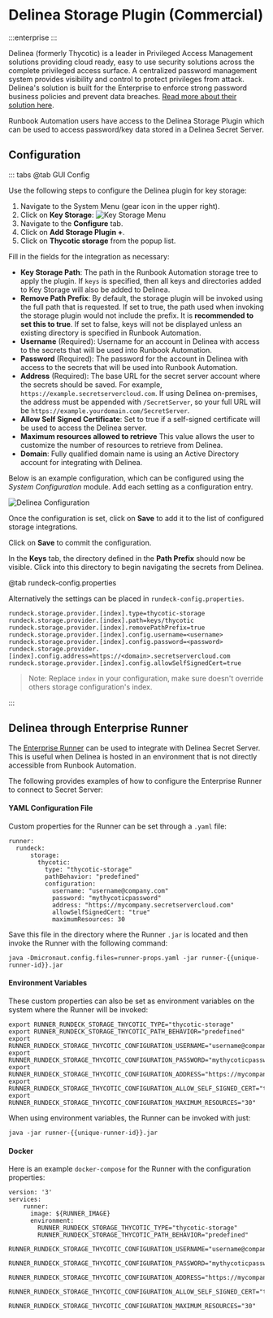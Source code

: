 # Delinea Storage Plugin (Commercial)

:::enterprise
:::

Delinea (formerly Thycotic) is a leader in Privileged Access Management solutions providing cloud ready, easy to use security solutions across the complete privileged access surface.  A centralized password management system provides visibility and control to protect privileges from attack.  Delinea's solution is built for the Enterprise to enforce strong password business policies and prevent data breaches.  [Read more about their solution here](https://delinea.com/products/secret-server).

Runbook Automation users have access to the Delinea Storage Plugin which can be used to access password/key data stored in a Delinea Secret Server.

## Configuration

::: tabs
@tab GUI Config

Use the following steps to configure the Delinea plugin for key storage:

1. Navigate to the System Menu (gear icon in the upper right).
2. Click on **Key Storage**:
![Key Storage Menu](/assets/img/key-storage-menu.png)
3. Navigate to the **Configure** tab.
4. Click on **Add Storage Plugin +**.
5. Click on **Thycotic storage** from the popup list.

Fill in the fields for the integration as necessary:

* **Key Storage Path**: The path in the Runbook Automation storage tree to apply the plugin. If `keys` is specified, then all keys and directories added to Key Storage will also be added to Delinea.
* **Remove Path Prefix**: By default, the storage plugin will be invoked using the full path that is requested. If set to true, the path used when invoking the storage plugin would not include the prefix. It is **recommended to set this to true**. If set to false, keys will not be displayed unless an existing directory is specified in Runbook Automation.
* **Username** (Required): Username for an account in Delinea with access to the secrets that will be used into Runbook Automation.
* **Password** (Required): The password for the account in Delinea with access to the secrets that will be used into Runbook Automation.
* **Address** (Required): The base URL for the secret server account where the secrets should be saved. For example, `https://example.secretservercloud.com`. If using Delinea on-premises, the address must be appended with `/SecretServer`, so your full URL will be `https://example.yourdomain.com/SecretServer`. 
* **Allow Self Signed Certificate**: Set to true if a self-signed certificate will be used to access the Delinea server. 
* **Maximum resources allowed to retrieve** This value allows the user to customize the number of resources to retrieve from Delinea.
* **Domain**: Fully qualified domain name is using an Active Directory account for integrating with Delinea.

Below is an example configuration, which can be configured using the *System Configuration* module. Add each setting as a configuration entry.

![Delinea Configuration](/assets/img/keystorage-thycotic-config.png)<br>

Once the configuration is set, click on **Save** to add it to the list of configured storage integrations.

Click on **Save** to commit the configuration.

In the **Keys** tab, the directory defined in the **Path Prefix** should now be visible. Click into this directory to begin navigating the secrets from Delinea.

@tab rundeck-config.properties

Alternatively the settings can be placed in `rundeck-config.properties`. 

```
rundeck.storage.provider.[index].type=thycotic-storage
rundeck.storage.provider.[index].path=keys/thycotic
rundeck.storage.provider.[index].removePathPrefix=true
rundeck.storage.provider.[index].config.username=<username>
rundeck.storage.provider.[index].config.password=<password>
rundeck.storage.provider.[index].config.address=https://<domain>.secretservercloud.com
rundeck.storage.provider.[index].config.allowSelfSignedCert=true
```

> Note: Replace ```index``` in your configuration, make sure doesn't override others storage configuration's index.

:::

## Delinea through Enterprise Runner

The [Enterprise Runner](/administration/runner/runner-intro.html) can be used to integrate with Delinea Secret Server. This is useful when Delinea is hosted in an environment that is not directly accessible from Runbook Automation.

The following provides examples of how to configure the Enterprise Runner to connect to Secret Server:

#### YAML Configuration File
Custom properties for the Runner can be set through a `.yaml` file:

```
runner:
  rundeck:
      storage:
        thycotic:
          type: "thycotic-storage"
          pathBehavior: "predefined"
          configuration:
            username: "username@company.com"
            password: "mythycoticpassword"
            address: "https://mycompany.secretservercloud.com"
            allowSelfSignedCert: "true"
            maximumResources: 30
```

Save this file in the directory where the Runner `.jar` is located and then invoke the Runner with the following command:

```
java -Dmicronaut.config.files=runner-props.yaml -jar runner-{{unique-runner-id}}.jar
```

#### Environment Variables

These custom properties can also be set as environment variables on the system where the Runner will be invoked:
```
export RUNNER_RUNDECK_STORAGE_THYCOTIC_TYPE="thycotic-storage"
export RUNNER_RUNDECK_STORAGE_THYCOTIC_PATH_BEHAVIOR="predefined"
export RUNNER_RUNDECK_STORAGE_THYCOTIC_CONFIGURATION_USERNAME="username@company.com"
export RUNNER_RUNDECK_STORAGE_THYCOTIC_CONFIGURATION_PASSWORD="mythycoticpassword"
export RUNNER_RUNDECK_STORAGE_THYCOTIC_CONFIGURATION_ADDRESS="https://mycompany.secretservercloud.com"
export RUNNER_RUNDECK_STORAGE_THYCOTIC_CONFIGURATION_ALLOW_SELF_SIGNED_CERT="true"
export RUNNER_RUNDECK_STORAGE_THYCOTIC_CONFIGURATION_MAXIMUM_RESOURCES="30"
```
When using environment variables, the Runner can be invoked with just:
```
java -jar runner-{{unique-runner-id}}.jar
```

#### Docker

Here is an example `docker-compose` for the Runner with the configuration properties:

```
version: '3'
services:
    runner:
      image: ${RUNNER_IMAGE}
      environment:
        RUNNER_RUNDECK_STORAGE_THYCOTIC_TYPE="thycotic-storage"
        RUNNER_RUNDECK_STORAGE_THYCOTIC_PATH_BEHAVIOR="predefined"
        RUNNER_RUNDECK_STORAGE_THYCOTIC_CONFIGURATION_USERNAME="username@company.com"
        RUNNER_RUNDECK_STORAGE_THYCOTIC_CONFIGURATION_PASSWORD="mythycoticpassword"
        RUNNER_RUNDECK_STORAGE_THYCOTIC_CONFIGURATION_ADDRESS="https://mycompany.secretservercloud.com"
        RUNNER_RUNDECK_STORAGE_THYCOTIC_CONFIGURATION_ALLOW_SELF_SIGNED_CERT="true"
        RUNNER_RUNDECK_STORAGE_THYCOTIC_CONFIGURATION_MAXIMUM_RESOURCES="30"
```